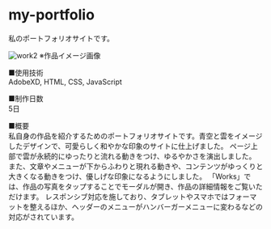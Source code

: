 # my-portfolio
私のポートフォリオサイトです。

![work2](https://github.com/yamabukiruri/my-portfolio/assets/112258108/2caf171d-d52c-4c1f-b789-59f304ae2330)
※作品イメージ画像

■使用技術<br>
AdobeXD, HTML, CSS, JavaScript

■制作日数<br>
5日

■概要<br>
私自身の作品を紹介するためのポートフォリオサイトです。青空と雲をイメージしたデザインで、可愛らしく和やかな印象のサイトに仕上げました。
ページ上部で雲が永続的にゆったりと流れる動きをつけ、ゆるやかさを演出しました。
また、文章やメニューが下からふわりと現れる動きや、コンテンツがゆっくりと大きくなる動きをつけ、優しげな印象になるようにしました。
「Works」では、作品の写真をタップすることでモーダルが開き、作品の詳細情報をご覧いただけます。
レスポンシブ対応を施しており、タブレットやスマホではフォーマットを整えるほか、ヘッダーのメニューがハンバーガーメニューに変わるなどの対応がされています。
